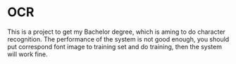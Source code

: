 OCR
===
This is a project to get my Bachelor degree, which is aming to do character recognition. The performance of the system is not good enough, you should put correspond font image to training set and do training, then the system will work fine.